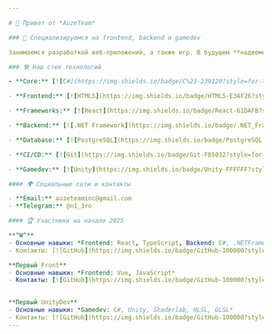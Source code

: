 ```yaml
---

# 👋 Привет от *AuzeTeam*

### 🎇 Специализируемся на frontend, backend и gamedev

Занимаемся разработкой веб-приложений, а также игр. В будущем **надеемся** сделать то, что поможет всем.. или хотя бы кому-то.

### 🛠 Наш стек технологий

- **Core:** [![C#](https://img.shields.io/badge/C%23-239120?style=for-the-badge&logo=c-sharp&logoColor=white)](https://docs.microsoft.com/en-us/dotnet/csharp/) [![Python](https://img.shields.io/badge/Python-3776AB?style=for-the-badge&logo=python&logoColor=white)](https://www.python.org/)

- **Frontend:** [![HTML5](https://img.shields.io/badge/HTML5-E34F26?style=for-the-badge&logo=html5&logoColor=white)](https://developer.mozilla.org/en-US/docs/Web/HTML) [![CSS3](https://img.shields.io/badge/CSS3-1572B6?style=for-the-badge&logo=css3&logoColor=white)](https://developer.mozilla.org/en-US/docs/Web/CSS) [![JavaScript](https://img.shields.io/badge/JavaScript-F7DF1E?style=for-the-badge&logo=javascript&logoColor=white)](https://developer.mozilla.org/en-US/docs/Web/JavaScript)

- **Frameworks:** [![React](https://img.shields.io/badge/React-61DAFB?style=for-the-badge&logo=react&logoColor=white)](https://reactjs.org/) [![Next.js](https://img.shields.io/badge/Next.js-000000?style=for-the-badge&logo=next.js&logoColor=white)](https://nextjs.org/) || **И** || [![Vue.js](https://img.shields.io/badge/Vue.js-4FC08D?style=for-the-badge&logo=vue.js&logoColor=white)](https://vuejs.org/) [![Nuxt.js](https://img.shields.io/badge/Nuxt.js-00C58E?style=for-the-badge&logo=nuxt.js&logoColor=white)](https://nuxtjs.org/) || **ИЛИ** || [![Astro](https://img.shields.io/badge/Astro-FF5A04?style=for-the-badge&logo=astro&logoColor=white)](https://astro.build/)

- **Backend:** [![.NET Framework](https://img.shields.io/badge/.NET_Framework-512BD4?style=for-the-badge&logo=.net&logoColor=white)](https://dotnet.microsoft.com/) [![FastAPI](https://img.shields.io/badge/FastAPI-009688?style=for-the-badge&logo=fastapi&logoColor=white)](https://fastapi.tiangolo.com/)

- **Database:** [![PostgreSQL](https://img.shields.io/badge/PostgreSQL-4169E1?style=for-the-badge&logo=postgresql&logoColor=white)](https://www.postgresql.org/)

- **CI/CD:** [![Git](https://img.shields.io/badge/Git-F05032?style=for-the-badge&logo=git&logoColor=white)](https://git-scm.com/) [![Docker](https://img.shields.io/badge/Docker-2496ED?style=for-the-badge&logo=docker&logoColor=white)](https://www.docker.com/) [![Postman](https://img.shields.io/badge/Postman-FF6C37?style=for-the-badge&logo=postman&logoColor=white)](https://www.postman.com/) [![Kali Linux](https://img.shields.io/badge/Kali_Linux-557C73?style=for-the-badge&logo=kali-linux&logoColor=white)](https://www.kali.org/)

- **Gamedev:** [![Unity](https://img.shields.io/badge/Unity-FFFFFF?style=for-the-badge&logo=unity&logoColor=black)](https://unity.com/) [![ShaderLab](https://img.shields.io/badge/ShaderLab-000000?style=for-the-badge&logo=shaderlab&logoColor=white)](https://docs.unity3d.com/Manual/SL-Reference.html) [![HLSL](https://img.shields.io/badge/HLSL-0078D7?style=for-the-badge&logo=hlgsl&logoColor=white)](https://docs.microsoft.com/en-us/windows/win32/direct3dhlsl/dx-graphics-hlsl) [![GLSL](https://img.shields.io/badge/GLSL-964B00?style=for-the-badge&logo=glsl&logoColor=white)](https://www.khronos.org/opengl/wiki/Core_Language_(GLSL))

#### 🌍 Социальные сети и контакты

- **Email:** auzeteaminc@gmail.com
- **Telegram:** @n1_3ro

#### 🏆 Участники на начало 2025

**^W^**
- Основные навыки: *Frontend: React, TypeScript, Backend: С#, .NETFramework, PostgreSQL*
- Контакты: [![GitHub](https://img.shields.io/badge/GitHub-100000?style=for-the-badge&logo=github&logoColor=white)](https://github.com/n13ro) [![Telegram](https://img.shields.io/badge/Telegram-2CA5E0?style=for-the-badge&logo=telegram&logoColor=white)](https://t.me/n1_3ro)

**Первый Front**
- Основные навыки: *Frontend: Vue, JavaScript*
- Контакты: [![GitHub](https://img.shields.io/badge/GitHub-100000?style=for-the-badge&logo=github&logoColor=white)](https://github.com/Ypags) [![Telegram](https://img.shields.io/badge/Telegram-2CA5E0?style=for-the-badge&logo=telegram&logoColor=white)](https://t.me/prostopotato)
  

**Первый UnityDev**
- Основные навыки: *Gamedev: С#, Unity, Shaderlab, HLSL, GLSL*
- Контакты: [![GitHub](https://img.shields.io/badge/GitHub-100000?style=for-the-badge&logo=github&logoColor=white)](https://github.com/Zzerud) [![Telegram](https://img.shields.io/badge/Telegram-2CA5E0?style=for-the-badge&logo=telegram&logoColor=white)](https://t.me/zzerud)
---
```


